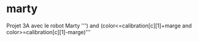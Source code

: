 # marty
Projet 3A avec le robot Marty
''') and (color<=calibration[c][1]+marge and color>=calibration[c][1]-marge)'''